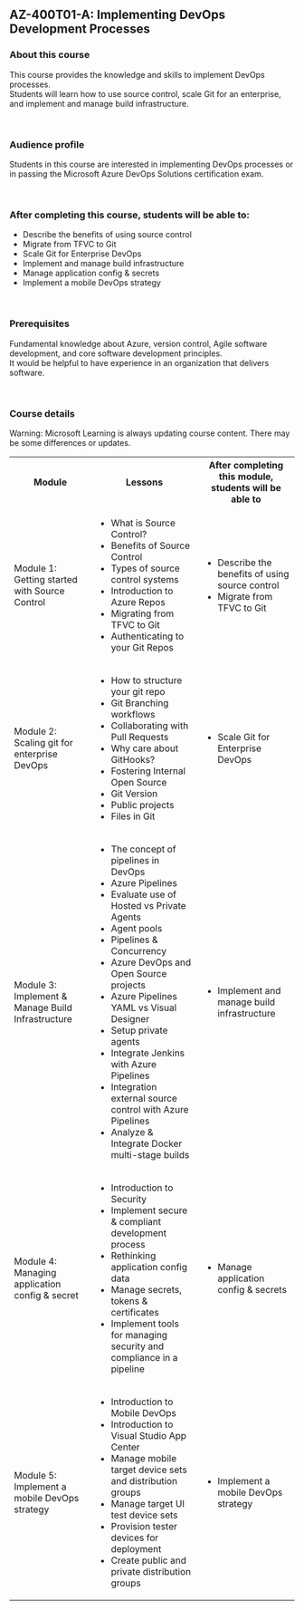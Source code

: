 ##  AZ-400T01-A: Implementing DevOps Development Processes

### About this course

This course provides the knowledge and skills to implement DevOps processes.  
Students will learn how to use source control, scale Git for an enterprise, and implement and manage build infrastructure.

<br> 

### Audience profile

Students in this course are interested in implementing DevOps processes or in passing the Microsoft Azure DevOps Solutions certification exam.

<br> 

### After completing this course, students will be able to:
 * Describe the benefits of using source control
 * Migrate from TFVC to Git
 * Scale Git for Enterprise DevOps
 * Implement and manage build infrastructure
 * Manage application config & secrets
 * Implement a mobile DevOps strategy
 
 <br> 
 
### Prerequisites

Fundamental knowledge about Azure, version control, Agile software development, and core software development principles.   
It would be helpful to have experience in an organization that delivers software.

<br> 

### Course details

Warning: Microsoft Learning is always updating course content. There may be some differences or updates.

<table>
    <tbody>
        <tr>
            <th align="center">Module</th>
            <th align="center">Lessons</th>
            <th align="center">After completing this module, students will be able to</th>
        </tr>
        <tr>
            <td>Module 1: Getting started with Source Control</td>
            <td>
                <ul>
                    <li>What is Source Control?</li>
                    <li>Benefits of Source Control</li>
                    <li>Types of source control systems</li>
                    <li>Introduction to Azure Repos</li>
                    <li>Migrating from TFVC to Git</li>
                    <li>Authenticating to your Git Repos</li>
                </ul>
            </td>
            <td>
                <ul>
                    <li>Describe the benefits of using source control</li>
                    <li>Migrate from TFVC to Git</li>
                </ul>
            </td>
        </tr>
        <tr>
            <td>Module 2: Scaling git for enterprise DevOps</td>
            <td>
                <ul>
                    <li>How to structure your git repo</li>
                    <li>Git Branching workflows</li>
                    <li>Collaborating with Pull Requests</li>
                    <li>Why care about GitHooks?</li>
                    <li>Fostering Internal Open Source</li>
                    <li>Git Version</li>
                    <li>Public projects</li>
                    <li>Files in Git</li>
                </ul>
            </td>
            <td>
                <ul>
                    <li>Scale Git for Enterprise DevOps</li>
                </ul>
            </td>
        </tr>
        <tr>
            <td>Module 3: Implement & Manage Build Infrastructure</td>
            <td>
                <ul>
                    <li>The concept of pipelines in DevOps</li>
                    <li>Azure Pipelines</li>
                    <li>Evaluate use of Hosted vs Private Agents</li>
                    <li>Agent pools</li>
                    <li>Pipelines & Concurrency</li>
                    <li>Azure DevOps and Open Source projects</li>
                    <li>Azure Pipelines YAML vs Visual Designer</li>
                    <li>Setup private agents</li>
                    <li>Integrate Jenkins with Azure Pipelines</li>
                    <li>Integration external source control with Azure Pipelines</li>
                    <li>Analyze & Integrate Docker multi-stage builds</li>
                </ul>
            </td>
            <td>
                <ul>
                    <li>Implement and manage build infrastructure</li>
                </ul>
            </td>
        </tr>
        <tr>
            <td>Module 4: Managing application config & secret</td>
            <td>
                <ul>
                    <li>Introduction to Security</li>
                    <li>Implement secure & compliant development process</li>
                    <li>Rethinking application config data</li>
                    <li>Manage secrets, tokens & certificates</li>
                    <li>Implement tools for managing security and compliance in a pipeline</li>
                </ul>
            </td>
            <td>
                <ul>
                    <li>Manage application config & secrets</li>
                </ul>
            </td>
        </tr>
        <tr>
            <td>Module 5: Implement a mobile DevOps strategy</td>
            <td>
                <ul>
                    <li>Introduction to Mobile DevOps</li>
                    <li>Introduction to Visual Studio App Center</li>
                    <li>Manage mobile target device sets and distribution groups</li>
                    <li>Manage target UI test device sets</li>
                    <li>Provision tester devices for deployment</li>
                    <li>Create public and private distribution groups</li>
                </ul>
            </td>
            <td>
                <ul>
                    <li>Implement a mobile DevOps strategy</li>
                </ul>
            </td>
        </tr>
    </tbody>
</table>
